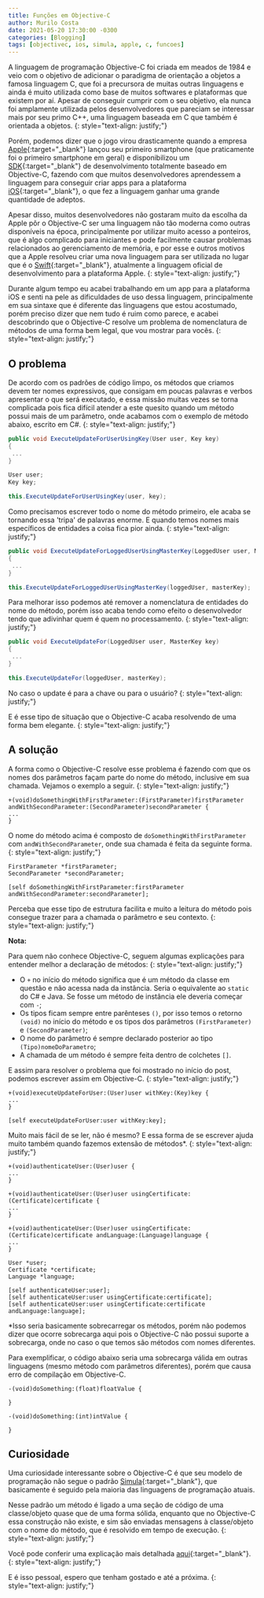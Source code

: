 ```yaml
---
title: Funções em Objective-C
author: Murilo Costa
date: 2021-05-20 17:30:00 -0300
categories: [Blogging]
tags: [objectivec, ios, simula, apple, c, funcoes]
---
```


A linguagem de programação Objective-C foi criada em meados de 1984 e veio com o objetivo de adicionar o paradigma de orientação a objetos a famosa linguagem C, que foi a precursora de muitas outras linguagens e ainda é muito utilizada como base de muitos softwares e plataformas que existem por aí. Apesar de conseguir cumprir com o seu objetivo, ela nunca foi amplamente utilizada pelos desenvolvedores que pareciam se interessar mais por seu primo C++, uma linguagem baseada em C que também é orientada a objetos.
{: style="text-align: justify;"}

Porém, podemos dizer que o jogo virou drasticamente quando a empresa [Apple](https://www.apple.com/){:target="_blank"} lançou seu primeiro smartphone (que praticamente foi o primeiro smartphone em geral) e disponibilizou um [SDK](https://pt.wikipedia.org/wiki/Kit_de_desenvolvimento_de_software){:target="_blank"} de desenvolvimento totalmente baseado em Objective-C, fazendo com que muitos desenvolvedores aprendessem a linguagem para conseguir criar apps para a plataforma [iOS](https://pt.wikipedia.org/wiki/IOS){:target="_blank"}, o que fez a linguagem ganhar uma grande quantidade de adeptos.

Apesar disso, muitos desenvolvedores não gostaram muito da escolha da Apple pôr o Objective-C ser uma linguagem não tão moderna como outras disponíveis na época, principalmente por utilizar muito acesso a ponteiros, que é algo complicado para iniciantes e pode facilmente causar problemas relacionados ao gerenciamento de memória, e por esse e outros motivos que a Apple resolveu criar uma nova linguagem para ser utilizada no lugar que é o [Swift](https://developer.apple.com/swift/){:target="_blank"}, atualmente a linguagem oficial de desenvolvimento para a plataforma Apple.
{: style="text-align: justify;"}

Durante algum tempo eu acabei trabalhando em um app para a plataforma iOS e senti na pele as dificuldades de uso dessa linguagem, principalmente em sua sintaxe que é diferente das linguagens que estou acostumado, porém preciso dizer que nem tudo é ruim como parece, e acabei descobrindo que o Objective-C resolve um problema de nomenclatura de métodos de uma forma bem legal, que vou mostrar para vocês.
{: style="text-align: justify;"}

## O problema

De acordo com os padrões de código limpo, os métodos que criamos devem ter nomes expressivos, que consigam em poucas palavras e verbos apresentar o que será executado, e essa missão muitas vezes se torna complicada pois fica difícil atender a este quesito quando um método possui mais de um parâmetro, onde acabamos com o exemplo de método abaixo, escrito em C#.
{: style="text-align: justify;"}

```csharp
public void ExecuteUpdateForUserUsingKey(User user, Key key)
{
 ...
}

User user;
Key key;

this.ExecuteUpdateForUserUsingKey(user, key);
```

Como precisamos escrever todo o nome do método primeiro, ele acaba se tornando essa 'tripa' de palavras enorme. E quando temos nomes mais específicos de entidades a coisa fica pior ainda.
{: style="text-align: justify;"}

```csharp
public void ExecuteUpdateForLoggedUserUsingMasterKey(LoggedUser user, MasterKey key)
{
 ...
}

this.ExecuteUpdateForLoggedUserUsingMasterKey(loggedUser, masterKey);
```

Para melhorar isso podemos até remover a nomenclatura de entidades do nome do método, porém isso acaba tendo como efeito o desenvolvedor tendo que adivinhar quem é quem no processamento.
{: style="text-align: justify;"}

```csharp
public void ExecuteUpdateFor(LoggedUser user, MasterKey key)
{
 ...
}

this.ExecuteUpdateFor(loggedUser, masterKey);
```

No caso o update é para a chave ou para o usuário?
{: style="text-align: justify;"}

E é esse tipo de situação que o Objective-C acaba resolvendo de uma forma bem elegante.
{: style="text-align: justify;"}


## A solução

A forma como o Objective-C resolve esse problema é fazendo com que os nomes dos parâmetros façam parte do nome do método, inclusive em sua chamada. Vejamos o exemplo a seguir.
{: style="text-align: justify;"}

```objective_c
+(void)doSomethingWithFirstParameter:(FirstParameter)firstParameter andWithSecondParameter:(SecondParameter)secondParameter {
...
}
```

O nome do método acima é composto de `doSomethingWithFirstParameter` com `andWithSecondParameter`, onde sua chamada é feita da seguinte forma.
{: style="text-align: justify;"}

```objective_c
FirstParameter *firstParameter;
SecondParameter *secondParameter;

[self doSomethingWithFirstParameter:firstParameter andWithSecondParameter:secondParameter];
```

Perceba que esse tipo de estrutura facilita e muito a leitura do método pois consegue trazer para a chamada o parâmetro e seu contexto.
{: style="text-align: justify;"}

**Nota:**

Para quem não conhece Objective-C, seguem algumas explicações para entender melhor a declaração de métodos:
{: style="text-align: justify;"}

- O `+` no início do método significa que é um método da classe em questão e não acessa nada da instância. Seria o equivalente ao `static` do C# e Java. Se fosse um método de instância ele deveria começar com `-`;
- Os tipos ficam sempre entre parênteses `()`, por isso temos o retorno `(void)` no início do método e os tipos dos parâmetros `(FirstParameter)` e `(SecondParameter)`;
- O nome do parâmetro é sempre declarado posterior ao tipo `(Tipo)nomeDoParametro`;
- A chamada de um método é sempre feita dentro de colchetes `[]`.


E assim para resolver o problema que foi mostrado no início do post, podemos escrever assim em Objective-C.
{: style="text-align: justify;"}

```objective_c
+(void)executeUpdateForUser:(User)user withKey:(Key)key {
...
}

[self executeUpdateForUser:user withKey:key];
```

Muito mais fácil de se ler, não é mesmo? E essa forma de se escrever ajuda muito também quando fazemos extensão de métodos*.
{: style="text-align: justify;"}

```objective_c
+(void)authenticateUser:(User)user {
...
}

+(void)authenticateUser:(User)user usingCertificate:(Certificate)certificate {
...
}

+(void)authenticateUser:(User)user usingCertificate:(Certificate)certificate andLanguage:(Language)language {
...
}

User *user;
Certificate *certificate;
Language *language;

[self authenticateUser:user];
[self authenticateUser:user usingCertificate:certificate];
[self authenticateUser:user usingCertificate:certificate andLanguage:language];
```

*Isso seria basicamente sobrecarregar os métodos, porém não podemos dizer que ocorre sobrecarga aqui pois o Objective-C não possui suporte a sobrecarga, onde no caso o que temos são métodos com nomes diferentes.

Para exemplificar, o código abaixo seria uma sobrecarga válida em outras linguagens (mesmo método com parâmetros diferentes), porém que causa erro de compilação em Objective-C.

```objective_c
-(void)doSomething:(float)floatValue {
    
}

-(void)doSomething:(int)intValue {
    
}
```

## Curiosidade

Uma curiosidade interessante sobre o Objective-C é que seu modelo de programação não segue o padrão [Simula](https://pt.wikipedia.org/wiki/Simula){:target="_blank"}, que basicamente é seguido pela maioria das linguagens de programação atuais.

Nesse padrão um método é ligado a uma seção de código de uma classe/objeto quase que de uma forma sólida, enquanto que no Objective-C essa construção não existe, e sim são enviadas mensagens à classe/objeto com o nome do método, que é resolvido em tempo de execução.
{: style="text-align: justify;"}

Você pode conferir uma explicação mais detalhada [aqui](https://pt.wikipedia.org/wiki/Objective-C#Mensagens){:target="_blank"}.
{: style="text-align: justify;"}

E é isso pessoal, espero que tenham gostado e até a próxima.
{: style="text-align: justify;"}